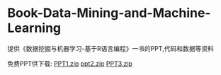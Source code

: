 # Book-Data-Mining-and-Machine-Learning
提供《数据挖掘与机器学习-基于R语言编程》一书的PPT,代码和数据等资料

免费PPT供下载: 
[PPT1.zip](https://github.com/user-attachments/files/20602024/PPT1.zip)
[ppt2.zip](https://github.com/user-attachments/files/20602027/ppt2.zip)
[PPT3.zip](https://github.com/user-attachments/files/20602035/PPT3.zip)
